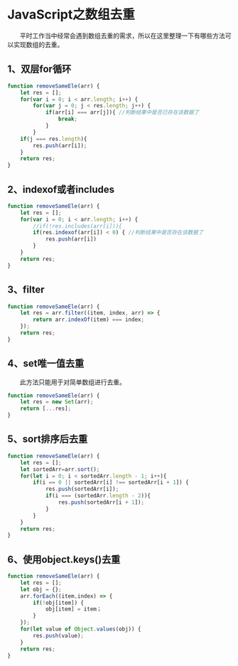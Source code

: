 # JavaScript之数组去重

  平时工作当中经常会遇到数组去重的需求，所以在这里整理一下有哪些方法可以实现数组的去重。

## 1、双层for循环

```javascript
function removeSameEle(arr) {
	let res = [];
	for(var i = 0; i < arr.length; i++) {
		for(var j = 0; j < res.length; j++) {
			if(arr[i] === arr[j]){ //判断结果中是否已存在该数据了
				break;
			}
		}
	if(j === res.length){
		res.push(arr[i]);
	}
	return res;
}
```

## 2、indexof或者includes

```javascript
function removeSameEle(arr) {
	let res = [];
	for(var i = 0; i < arr.length; i++) {
		//if(!res.includes(arr[i])){
		if(res.indexof(arr[i]) < 0) { //判断结果中是否存在该数据了
			res.push(arr[i])
		}
	}
	return res;
}
```

## 3、filter

```javascript
function removeSameEle(arr) {
    let res = arr.filter((item, index, arr) => {
        return arr.indexOf(item) === index;
    });
    return res;
}
```

## 4、set唯一值去重

  此方法只能用于对简单数组进行去重。

```javascript
function removeSameEle(arr) {
    let res = new Set(arr);
    return [...res];
}
```

## 5、sort排序后去重

```javascript
function removeSameEle(arr) {
    let res = [];
    let sortedArr=arr.sort();
    for(let i = 0; i < sortedArr.length - 1; i++){
        if(i == 0 || sortedArr[i] !== sortedArr[i + 1]) {
            res.push(sortedArr[i]);
            if(i === (sortedArr.length - 2)){
                res.push(sortedArr[i + 1]);
            }
        }
    }
    return res;
}
```

## 6、使用object.keys()去重

```javascript
function removeSameEle(arr) {
    let res = [];
    let obj = {};
    arr.forEach((item,index) => {
        if(!obj[item]) {
            obj[item] = item；
        }
    });
    for(let value of Object.values(obj)) {
        res.push(value);
    }
    return res;
}
```